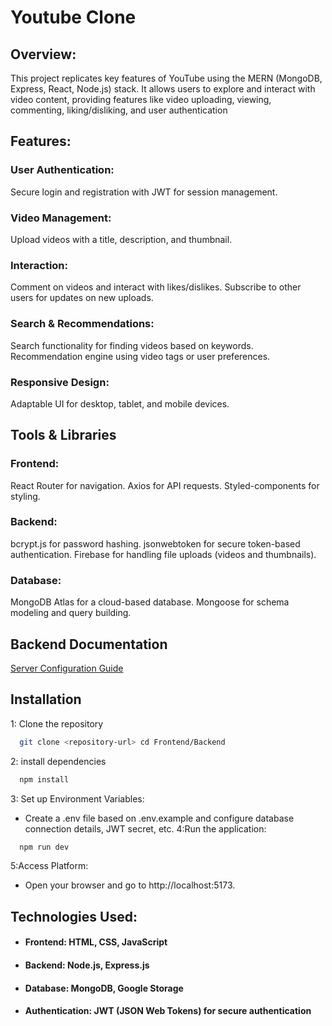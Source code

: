 
# Youtube Clone

## Overview:
This project replicates key features of YouTube using the MERN (MongoDB, Express, React, Node.js) stack. It allows users to explore and interact with video content, providing features like video uploading, viewing, commenting, liking/disliking, and user authentication

## Features:

### User Authentication:
Secure login and registration with JWT for session management.
### Video Management:
Upload videos with a title, description, and thumbnail.
### Interaction:
Comment on videos and interact with likes/dislikes.
Subscribe to other users for updates on new uploads.
### Search & Recommendations:
Search functionality for finding videos based on keywords.
Recommendation engine using video tags or user preferences.
### Responsive Design:
Adaptable UI for desktop, tablet, and mobile devices.

## Tools & Libraries

### Frontend:
React Router for navigation.
Axios for API requests.
Styled-components for styling.

### Backend:
bcrypt.js for password hashing.
jsonwebtoken for secure token-based authentication.
Firebase for handling file uploads (videos and thumbnails).

### Database:
MongoDB Atlas for a cloud-based database.
Mongoose for schema modeling and query building.



## Backend Documentation

[Server Configuration Guide](https://documenter.getpostman.com/view/40093365/2sAYJ4jMDH)


## Installation

1: Clone the repository
```bash
  git clone <repository-url> cd Frontend/Backend
```
2: install dependencies
```bash
  npm install
```
3: Set up Environment Variables:

- Create a .env file based on .env.example and configure database connection details, JWT secret, etc.
4:Run the application:
```bash
  npm run dev
```
5:Access Platform:

- Open your browser and go to http://localhost:5173.
    
## Technologies Used:

- #### Frontend: HTML, CSS, JavaScript
- #### Backend: Node.js, Express.js
- #### Database: MongoDB, Google Storage
- #### Authentication: JWT (JSON Web Tokens) for secure authentication    
